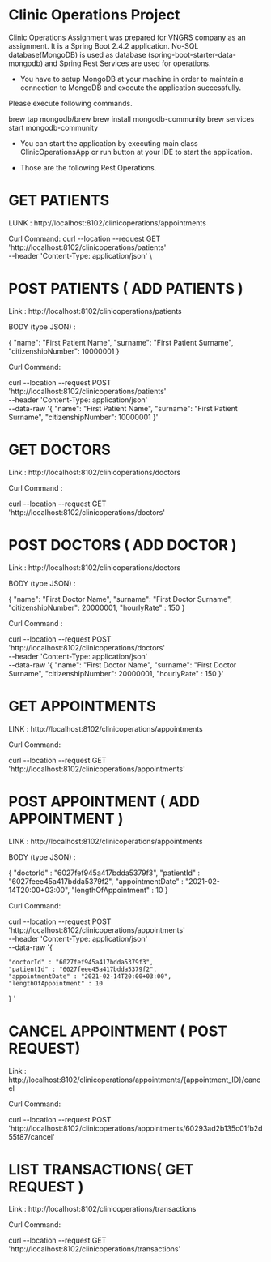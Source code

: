 # Clinic Operations Project

Clinic Operations Assignment was prepared for VNGRS company as an assignment.
It is a Spring Boot 2.4.2 application. No-SQL database(MongoDB) is used as database (spring-boot-starter-data-mongodb)
and Spring Rest Services are used for operations.

* You have to setup MongoDB at your machine in order to maintain a connection to MongoDB and execute
the application successfully.
  
Please execute following commands. 

brew tap mongodb/brew
brew install mongodb-community
brew services start mongodb-community

* You can start the application by executing main class ClinicOperationsApp or run button at your IDE to start the
application.
  
* Those are the following Rest Operations.

# GET PATIENTS 

LUNK :  http://localhost:8102/clinicoperations/appointments

Curl Command:
curl --location --request GET 'http://localhost:8102/clinicoperations/patients' \
--header 'Content-Type: application/json' \

# POST PATIENTS ( ADD PATIENTS )

Link :  http://localhost:8102/clinicoperations/patients

BODY (type JSON) : 

{
"name": "First Patient Name",
"surname": "First Patient Surname",
"citizenshipNumber": 10000001
}

Curl Command:

curl --location --request POST 'http://localhost:8102/clinicoperations/patients' \
--header 'Content-Type: application/json' \
--data-raw '{
"name": "First Patient Name",
"surname": "First Patient Surname",
"citizenshipNumber": 10000001
}'

# GET DOCTORS

Link : http://localhost:8102/clinicoperations/doctors

Curl Command :

curl --location --request GET 'http://localhost:8102/clinicoperations/doctors'

# POST DOCTORS ( ADD DOCTOR )

Link : http://localhost:8102/clinicoperations/doctors

BODY (type JSON) : 

{
"name": "First Doctor Name",
"surname": "First Doctor Surname",
"citizenshipNumber": 20000001,
"hourlyRate" : 150
}

Curl Command :

curl --location --request POST 'http://localhost:8102/clinicoperations/doctors' \
--header 'Content-Type: application/json' \
--data-raw '{
"name": "First Doctor Name",
"surname": "First Doctor Surname",
"citizenshipNumber": 20000001,
"hourlyRate" : 150
}'

# GET APPOINTMENTS

LINK :  http://localhost:8102/clinicoperations/appointments

Curl Command:

curl --location --request GET 'http://localhost:8102/clinicoperations/appointments'

# POST APPOINTMENT ( ADD APPOINTMENT )

LINK : http://localhost:8102/clinicoperations/appointments

BODY (type JSON) : 

{
    "doctorId" : "6027fef945a417bdda5379f3",
    "patientId" : "6027feee45a417bdda5379f2",
    "appointmentDate" : "2021-02-14T20:00+03:00",
    "lengthOfAppointment" : 10
}

Curl Command:

curl --location --request POST 'http://localhost:8102/clinicoperations/appointments' \
--header 'Content-Type: application/json' \
--data-raw '{

    "doctorId" : "6027fef945a417bdda5379f3",
    "patientId" : "6027feee45a417bdda5379f2",
    "appointmentDate" : "2021-02-14T20:00+03:00",
    "lengthOfAppointment" : 10
}
'

# CANCEL APPOINTMENT ( POST REQUEST)

Link : http://localhost:8102/clinicoperations/appointments/{appointment_ID}/cancel

Curl Command: 

curl --location --request POST 'http://localhost:8102/clinicoperations/appointments/60293ad2b135c01fb2d55f87/cancel'

# LIST TRANSACTIONS( GET REQUEST )

Link : http://localhost:8102/clinicoperations/transactions

Curl Command: 

curl --location --request GET 'http://localhost:8102/clinicoperations/transactions'





  


